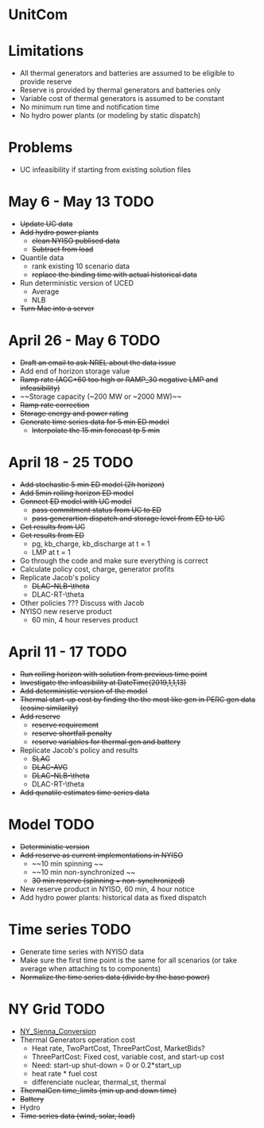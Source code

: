 # UnitCom

# Limitations
- All thermal generators and batteries are assumed to be eligible to provide reserve
- Reserve is provided by thermal generators and batteries only
- Variable cost of thermal generators is assumed to be constant
- No minimum run time and notification time
- No hydro power plants (or modeling by static dispatch)

# Problems
- UC infeasibility if starting from existing solution files

# May 6 - May 13 TODO
- ~~Update UC data~~
- ~~Add hydro power plants~~
    - ~~clean NYISO publised data~~
    - ~~Subtract from load~~
- Quantile data 
    - rank existing 10 scenario data
    - ~~replace the binding time with actual historical data~~
- Run deterministic version of UCED
    - Average 
    - NLB
- ~~Turn Mac into a server~~

# April 26 - May 6 TODO
- ~~Draft an email to ask NREL about the data issue~~
- Add end of horizon storage value
- ~~Ramp rate (AGC*60 too high or RAMP_30 negative LMP and infeasibility)~~
- ~~Storage capacity (~200 MW or ~2000 MW)~~
- ~~Ramp rate correction~~
- ~~Storage energy and power rating~~
- ~~Generate time series data for 5 min ED model~~
    - ~~Interpolate the 15 min forecast tp 5 min~~

# April 18 - 25 TODO
- ~~Add stochastic 5 min ED model (2h horizon)~~
- ~~Add 5min rolling horizon ED model~~
- ~~Connect ED model with UC model~~
    - ~~pass commitment status from UC to ED~~
    - ~~pass generartion dispatch and storage level from ED to UC~~
- ~~Get results from UC~~
- ~~Get results from ED~~ 
    - pg, kb_charge, kb_discharge at t = 1
    - LMP at t = 1
- Go through the code and make sure everything is correct
- Calculate policy cost, charge, generator profits
- Replicate Jacob's policy
    - ~~DLAC-NLB-\theta~~
    - DLAC-RT-\theta
- Other policies ??? Discuss with Jacob
- NYISO new reserve product
    - 60 min, 4 hour reserves product

# April 11 - 17 TODO
- ~~Run rolling horizon with solution from previous time point~~
- ~~Investigate the infeasibility at DateTime(2019,1,1,13)~~
- ~~Add deterministic version of the model~~
- ~~Thermal start-up cost by finding the the most like gen in PERC gen data (cosine similarity)~~
- ~~Add reserve~~
    - ~~reserve requirement~~
    - ~~reserve shortfall penalty~~
    - ~~reserve variables for thermal gen and battery~~
- Replicate Jacob's policy and results
    - ~~SLAC~~
    - ~~DLAC-AVG~~
    - ~~DLAC-NLB-\theta~~
    - DLAC-RT-\theta
- ~~Add qunatile estimates time series data~~

# Model TODO
- ~~Deterministic version~~
- ~~Add reserve as current implementations in NYISO~~
    - ~~10 min spinning ~~
    - ~~10 min non-synchronized ~~
    - ~~30 min reserve (spinning + non-synchronized)~~
- New reserve product in NYISO, 60 min, 4 hour notice
- Add hydro power plants: historical data as fixed dispatch

# Time series TODO
- Generate time series with NYISO data
- Make sure the first time point is the same for all scenarios (or take average when attaching ts to components)
- ~~Normalize the time series data (divide by the base power)~~

# NY Grid TODO
- [NY_Sienna_Conversion](https://github.com/gackermannlogan/NY_Sienna_Conversion)
- Thermal Generators operation cost 
    - Heat rate, TwoPartCost, ThreePartCost, MarketBids?
    - ThreePartCost: Fixed cost, variable cost, and start-up cost
    - Need: start-up
            shut-down = 0 or 0.2*start_up 
    - heat rate * fuel cost
    - differenciate nuclear, thermal_st, thermal
- ~~ThermalGen time_limits (min up and down time)~~
- ~~Battery~~
- Hydro
- ~~Time series data (wind, solar, load)~~



